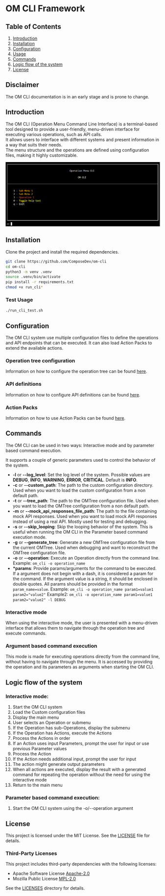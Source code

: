 # OM CLI Framework

## Table of Contents
1. [Introduction](#introduction)
2. [Installation](#installation)
3. [Configuration](#configuration)
4. [Usage](#usage)
5. [Commands](#commands)
6. [Logic flow of the system](#logic-flow-of-the-system)
9. [License](#license)


## Disclaimer
The OM CLI documentation is in an early stage and is prone to change.

## Introduction
The OM CLI (Operation Menu Command Line Interface) is a terminal-based tool designed to provide a user-friendly, menu-driven interface for executing various operations, such as API calls.  
It allows users to interface with different systems and present information in a way that suits their needs.  
The menu structure and the operations are defined using configuration files, making it highly customizable.

![A basic example of the OM CLI](documentation/menu_example1.png)

## Installation
Clone the project and install the required dependencies.

```bash
git clone https://github.com/ComposeDev/om-cli
cd om-cli
python3 -m venv .venv
source .venv/bin/activate
pip install -r requirements.txt
chmod +x run_cli*
```

### Test Usage
```bash
./run_cli_test.sh
```

## Configuration
The OM CLI system use multiple configuration files to define the operations and API endpoints that can be executed.
It can also load Action Packs to extend the available actions.

### Operation tree configuration
Information on how to configure the operation tree can be found [here](documentation/om_tree.md).

### API definitions
Information on how to configure API definitions can be found [here](documentation/api_definitions.md).

### Action Packs
Information on how to use Action Packs can be found [here](documentation/action_packs.md).

## Commands
The OM CLI can be used in two ways: Interactive mode and by parameter based command execution.

It supports a couple of generic parameters used to control the behavior of the system.
 - **-l** or **--log_level**:
    Set the log level of the system.
    Possible values are **DEBUG**, **INFO**, **WARNING**, **ERROR**, **CRITICAL**.
    Default is **INFO**.
 - **-c** or **--custom_path**:
    The path to the custom configuration directory.
    Used when you want to load the custom configuration from a non default path.
 - **-t** or **--tree_path**: 
    The path to the OMTree configuration file.
    Used when you want to load the OMTree configuration from a non default path.
 - **-m** or **--mock_api_responses_file_path**:
      The path to the file containing mock API responses.
      Used when you want to load mock API responses instead of using a real API.
      Mostly used for testing and debugging.
 - **-s** or **--skip_looping**:
    Skip the looping behavior of the system.
    This is useful when running the OM CLI in the Parameter based command execution mode.
 - **-g** or **--generate_tree**:
    Generate a new OMTree configuration file from the current OMTree.
    Used when debugging and want to reconstruct the OMTree configuration file.
 - **-o** or **--operation**:
    Execute an Operation directly from the command line.
    Example: `om_cli -o operation_name`
 - **\*params**:
    Provide params/arguments for the command to be executed.
    If a argument does not begin with a dash, it is considered a param for the command.
    If the argument value is a string, it should be enclosed in double quotes.
    All params should be provided in the format `param_name=value`.
    Example: `om_cli -o operation_name param1=value1 param2="value2"`
    Example2: `om_cli -o operation_name param1=value1 param2="value2" -l DEBUG`

### Interactive mode
When using the interactive mode, the user is presented with a menu-driven interface that allows them to navigate through the operation tree and execute commands.

### Argument based command execution
This mode is made for executing operations directly from the command line, without having to navigate through the menu.
It is accessed by providing the operation and its parameters as arguments when starting the OM CLI.

## Logic flow of the system
### Interactive mode:

1. Start the OM CLI system
2. Load the Custom configuration files
3. Display the main menu
4. User selects an Operation or submenu
6. If the Operation has sub-Operations, display the submenu
7. If the Operation has Actions, execute the Actions
8. Process the Actions in order
9. If an Action uses input Parameters, prompt the user for input or use previous Parameter values
10. Process the Action
11. If the Action needs additional input, prompt the user for input
12. The action might generate output parameters
13. When all actions are executed, display the result with a generated command for repeating the operation without the need for using the interactive mode
14. Return to the main menu

### Parameter based command execution:

1. Start the OM CLI system using the -o/--operation argument

## License

This project is licensed under the MIT License. See the [LICENSE](LICENSE) file for details.

### Third-Party Licenses

This project includes third-party dependencies with the following licenses:
- Apache Software License [Apache-2.0](LICENSES/APACHE_LICENSE.txt)
- Mozilla Public License [MPL-2.0](LICENSES/MPL_LICENSE.txt)

See the [LICENSES](LICENSES) directory for details.
